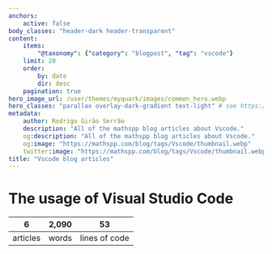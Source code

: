 ```yaml
---
anchors:
    active: false
body_classes: "header-dark header-transparent"
content:
    items:
        "@taxonomy": {"category": "blogpost", "tag": "vscode"}
    limit: 20
    order:
        by: date
        dir: desc
    pagination: true
hero_image_url: /user/themes/myquark/images/common_hero.webp
hero_classes: "parallax overlay-dark-gradient text-light" # see https://demo.getgrav.org/blog-skeleton/blog/hero-classes
metadata:
    author: Rodrigo Girão Serrão
    description: "All of the mathspp blog articles about Vscode."
    og:description: "All of the mathspp blog articles about Vscode."
    og:image: "https://mathspp.com/blog/tags/Vscode/thumbnail.webp"
    twitter:image: "https://mathspp.com/blog/tags/Vscode/thumbnail.webp"
title: "Vscode blog articles"
---
```



# The usage of Visual Studio Code


<table class="stats-table">
    <thead>
        <tr>
            <th style="text-align: center;">6</th>
            <th style="text-align: center;">2,090</th>
            <th style="text-align: center;">53</th>
        </tr>
    </thead>
    <tbody>
        <tr>
            <td style="text-align: center;">articles</td>
            <td style="text-align: center;">words</td>
            <td style="text-align: center;">lines of code</td>
        </tr>
    </tbody>
</table>